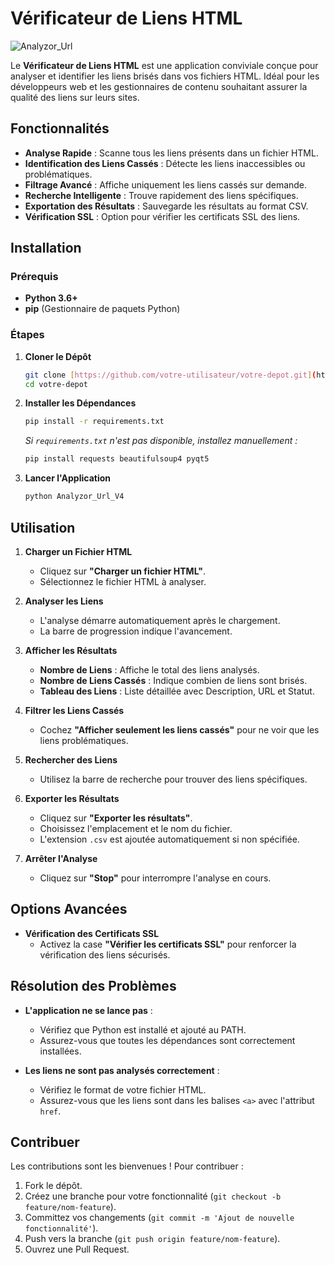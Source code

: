 # Vérificateur de Liens HTML

![Analyzor_Url](https://github.com/user-attachments/assets/a03d8510-1733-4ef2-80cf-14007db2bfe8)


Le **Vérificateur de Liens HTML** est une application conviviale conçue pour analyser et identifier les liens brisés dans vos fichiers HTML. Idéal pour les développeurs web et les gestionnaires de contenu souhaitant assurer la qualité des liens sur leurs sites.

## Fonctionnalités

- **Analyse Rapide** : Scanne tous les liens présents dans un fichier HTML.
- **Identification des Liens Cassés** : Détecte les liens inaccessibles ou problématiques.
- **Filtrage Avancé** : Affiche uniquement les liens cassés sur demande.
- **Recherche Intelligente** : Trouve rapidement des liens spécifiques.
- **Exportation des Résultats** : Sauvegarde les résultats au format CSV.
- **Vérification SSL** : Option pour vérifier les certificats SSL des liens.

## Installation

### Prérequis

- **Python 3.6+**
- **pip** (Gestionnaire de paquets Python)

### Étapes

1. **Cloner le Dépôt**
    ```bash
    git clone [https://github.com/votre-utilisateur/votre-depot.git](https://github.com/danydube1971/Analyzor_URL)
    cd votre-depot
    ```

2. **Installer les Dépendances**
    ```bash
    pip install -r requirements.txt
    ```
    *Si `requirements.txt` n'est pas disponible, installez manuellement :*
    ```bash
    pip install requests beautifulsoup4 pyqt5
    ```

3. **Lancer l'Application**
    ```bash
    python Analyzor_Url_V4
    ```

## Utilisation

1. **Charger un Fichier HTML**
    - Cliquez sur **"Charger un fichier HTML"**.
    - Sélectionnez le fichier HTML à analyser.

2. **Analyser les Liens**
    - L'analyse démarre automatiquement après le chargement.
    - La barre de progression indique l'avancement.

3. **Afficher les Résultats**
    - **Nombre de Liens** : Affiche le total des liens analysés.
    - **Nombre de Liens Cassés** : Indique combien de liens sont brisés.
    - **Tableau des Liens** : Liste détaillée avec Description, URL et Statut.

4. **Filtrer les Liens Cassés**
    - Cochez **"Afficher seulement les liens cassés"** pour ne voir que les liens problématiques.

5. **Rechercher des Liens**
    - Utilisez la barre de recherche pour trouver des liens spécifiques.

6. **Exporter les Résultats**
    - Cliquez sur **"Exporter les résultats"**.
    - Choisissez l'emplacement et le nom du fichier.
    - L'extension `.csv` est ajoutée automatiquement si non spécifiée.

7. **Arrêter l'Analyse**
    - Cliquez sur **"Stop"** pour interrompre l'analyse en cours.

## Options Avancées

- **Vérification des Certificats SSL**
    - Activez la case **"Vérifier les certificats SSL"** pour renforcer la vérification des liens sécurisés.

## Résolution des Problèmes

- **L'application ne se lance pas** :
    - Vérifiez que Python est installé et ajouté au PATH.
    - Assurez-vous que toutes les dépendances sont correctement installées.

- **Les liens ne sont pas analysés correctement** :
    - Vérifiez le format de votre fichier HTML.
    - Assurez-vous que les liens sont dans les balises `<a>` avec l'attribut `href`.

## Contribuer

Les contributions sont les bienvenues ! Pour contribuer :

1. Fork le dépôt.
2. Créez une branche pour votre fonctionnalité (`git checkout -b feature/nom-feature`).
3. Committez vos changements (`git commit -m 'Ajout de nouvelle fonctionnalité'`).
4. Push vers la branche (`git push origin feature/nom-feature`).
5. Ouvrez une Pull Request.





